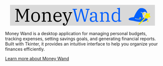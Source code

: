 <p align="center">
  <img src="assets/banner.png" alt="Money Wand" />
</p>

Money Wand is a desktop application for managing personal budgets, tracking expenses, setting savings goals, and generating financial reports. Built with Tkinter, it provides an intuitive interface to help you organize your finances efficiently.

[Learn more about Money Wand](https://bastianchristensen.netlify.app/projects/pro3/)
